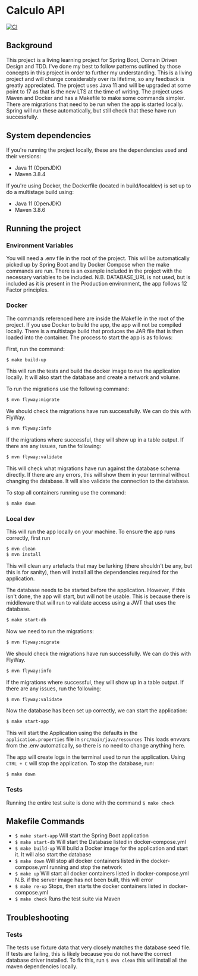 # Calculo API
[![CI](https://github.com/Captainmango/calculoAPI/actions/workflows/ci.yml/badge.svg)](https://github.com/Captainmango/calculoAPI/actions/workflows/ci.yml)

## Background

This project is a living learning project for Spring Boot, Domain Driven Design and TDD. I've done my best to follow patterns outlined by those concepts in this project in order to further my understanding. This is a living project and will change considerably over its lifetime, so any feedback is greatly appreciated. The project uses Java 11 and will be upgraded at some point to 17 as that is the new LTS at the time of writing. The project uses Maven and Docker and has a Makefile to make some commands simpler. There are migrations that need to be run when the app is started locally. Spring will run these automatically, but still check that these have run successfully.

## System dependencies
If you're running the project locally, these are the dependencies used and their versions:
- Java 11 (OpenJDK)
- Maven 3.8.4

If you're using Docker, the Dockerfile (located in build/localdev) is set up to do a multistage build using:
- Java 11 (OpenJDK)
- Maven 3.8.6

## Running the project
### Environment Variables
You will need a .env file in the root of the project. This will be automatically picked up by Spring Boot and by Docker Compose when the make commands are run. There is an example included in the project with the necessary variables to be included. N.B. DATABASE_URL is not used, but is included as it is present in the Production environment, the app follows 12 Factor principles. 

### Docker
The commands referenced here are inside the Makefile in the root of the project. If you use Docker to build the app, the app will not be compiled locally. There is a multistage build that produces the JAR file that is then loaded into the container. The process to start the app is as follows:

First, run the command:
```bash
$ make build-up
```

This will run the tests and build the docker image to run the application locally. It will also start the database and create a network and volume.

To run the migrations use the following command:
```bash
$ mvn flyway:migrate
```

We should check the migrations have run successfully. We can do this with FlyWay.

```bash
$ mvn flyway:info
```

If the migrations where successful, they will show up in a table output. If there are any issues, run the following:

```bash
$ mvn flyway:validate
```

This will check what migrations have run against the database schema directly. If there are any errors, this will show them in your terminal without changing the database. It will also validate the connection to the database.

To stop all containers running use the command:
```bash
$ make down
```

### Local dev
This will run the app locally on your machine. To ensure the app runs correctly, first run

```bash
$ mvn clean
$ mvn install
```
This will clean any artefacts that may be lurking (there shouldn't be any, but this is for sanity), then will install all the dependencies required for the application.

The database needs to be started before the application. However, if this isn't done, the app will start, but will not be usable. This is because there is middleware that will run to validate access using a JWT that uses the database.

```bash
$ make start-db
```

Now we need to run the migrations:
```bash
$ mvn flyway:migrate
```

We should check the migrations have run successfully. We can do this with FlyWay.

```bash
$ mvn flyway:info
```

If the migrations where successful, they will show up in a table output. If there are any issues, run the following:

```bash
$ mvn flyway:validate
```

Now the database has been set up correctly, we can start the application:
```bash
$ make start-app
```

This will start the Application using the defaults in the `application.properties` file in `src/main/java/resources` This loads envvars from the .env automatically, so there is no need to change anything here.

The app will create logs in the terminal used to run the application. Using `CTRL + C` will stop the application. To stop the database, run:
```bash
$ make down
```

### Tests
Running the entire test suite is done with the command `$ make check` 

## Makefile Commands
- `$ make start-app` Will start the Spring Boot application
- `$ make start-db` Will start the Database listed in docker-compose.yml
- `$ make build-up` Will build a Docker image for the application and start it. It will also start the database
- `$ make down` Will stop all docker containers listed in the docker-compose.yml running and stop the network
- `$ make up` Will start all docker containers listed in docker-compose.yml N.B. if the server image has not been built, this will error
- `$ make re-up` Stops, then starts the docker containers listed in docker-compose.yml
- `$ make check` Runs the test suite via Maven

## Troubleshooting

### Tests
The tests use fixture data that very closely matches the database seed file. If tests are failing, this is likely because you do not have the correct database driver installed. To fix this, run `$ mvn clean` this will install all the maven dependencies locally.

